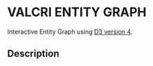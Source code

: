 # VALCRI ENTITY GRAPH

Interactive Entity Graph using [D3 version 4](https://d3js.org/).

## Description

